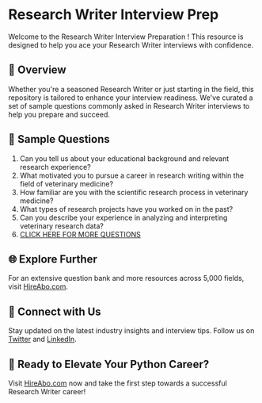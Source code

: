 # Research Writer Interview Prep

Welcome to the Research Writer Interview Preparation ! This resource is designed to help you ace your Research Writer interviews with confidence.

## 🚀 Overview

Whether you're a seasoned Research Writer or just starting in the field, this repository is tailored to enhance your interview readiness. We've curated a set of sample questions commonly asked in Research Writer interviews to help you prepare and succeed.

## 📝 Sample Questions

1. Can you tell us about your educational background and relevant research experience?
2. What motivated you to pursue a career in research writing within the field of veterinary medicine?
3. How familiar are you with the scientific research process in veterinary medicine?
4. What types of research projects have you worked on in the past?
5. Can you describe your experience in analyzing and interpreting veterinary research data?
6. [CLICK HERE FOR MORE QUESTIONS](https://hireabo.com/job/24_2_41/Research%20Writer)

## 🌐 Explore Further

For an extensive question bank and more resources across 5,000 fields, visit [HireAbo.com](https://www.hireabo.com).

## 📱 Connect with Us

Stay updated on the latest industry insights and interview tips. Follow us on [Twitter](https://twitter.com/hireabo) and [LinkedIn](https://www.linkedin.com/in/hire-abo-3609972a8/).

## 🚀 Ready to Elevate Your Python Career?

Visit [HireAbo.com](https://www.hireabo.com) now and take the first step towards a successful Research Writer career!